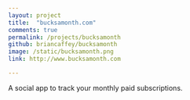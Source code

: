```yaml
---
layout: project
title:  "bucksamonth.com"
comments: true
permalink: /projects/bucksamonth
github: briancaffey/bucksamonth
image: /static/bucksamonth.png
link: http://www.bucksamonth.com

---
```


A social app to track your monthly paid subscriptions.